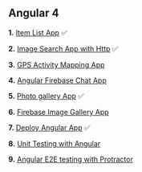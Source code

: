 ## Angular 4

**1.** [Item List App](https://www.youtube.com/watch?v=-bMdCxCmDRk) :white_check_mark:

**2.** [Image Search App with Http](https://www.youtube.com/watch?v=umiW-pfbB5c) :white_check_mark:

**3.** [GPS Activity Mapping App](https://www.youtube.com/watch?v=EHdSb279Lzg)

**4.** [Angular Firebase Chat App](https://www.youtube.com/watch?v=IVaek-TWE9I)

**5.** [Photo gallery App](https://www.youtube.com/watch?v=V5-CIZTLyvw) :white_check_mark:

**6.** [Firebase Image Gallery App](https://www.youtube.com/watch?v=VkxMmRjPx7k)

**7.** [Deploy Angular App](https://www.youtube.com/watch?v=nxV3weqMzYo) :white_check_mark:

**8.** [Unit Testing with Angular](https://www.youtube.com/watch?v=Yod3tBt0beM)

**9.** [Angular E2E testing with Protractor](https://www.youtube.com/watch?v=LCSwmJwRU1U)
